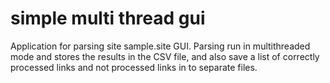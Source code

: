 # simple multi thread gui
Application for parsing site sample.site GUI. Parsing run in multithreaded mode and stores the results in the CSV file, and also save a list of correctly processed links and not processed links in to separate files.
